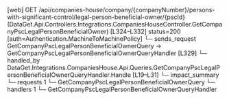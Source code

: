 [web] GET /api/companies-house/company/{companyNumber}/persons-with-significant-control/legal-person-beneficial-owner/{pscId}  (DataGet.Api.Controllers.Integrations.CompaniesHouseController.GetCompanyPscLegalPersonBeneficialOwner)  [L324–L332] status=200 [auth=Authentication.MachineToMachinePolicy]
  └─ sends_request GetCompanyPscLegalPersonBeneficialOwnerQuery -> GetCompanyPscLegalPersonBeneficialOwnerQueryHandler [L329]
    └─ handled_by DataGet.Integrations.CompaniesHouse.Api.Queries.GetCompanyPscLegalPersonBeneficialOwnerQueryHandler.Handle [L19–L31]
  └─ impact_summary
    └─ requests 1
      └─ GetCompanyPscLegalPersonBeneficialOwnerQuery
    └─ handlers 1
      └─ GetCompanyPscLegalPersonBeneficialOwnerQueryHandler

